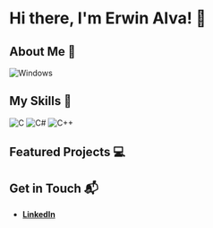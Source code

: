 # Hi there, I'm Erwin Alva! 👋

## About Me 🚀

![Windows](https://img.shields.io/badge/Windows-0078D6?style=for-the-badge&logo=windows&logoColor=white)

## My Skills 🧠

![C](https://img.shields.io/badge/C-00599C?style=for-the-badge&logo=c&logoColor=white)
![C#](https://img.shields.io/badge/C%23-239120?style=for-the-badge&logo=csharp&logoColor=white)
![C++](https://img.shields.io/badge/C%2B%2B-00599C?style=for-the-badge&logo=c%2B%2B&logoColor=white)

## Featured Projects 💻

## Get in Touch 📬

- **[LinkedIn](https://www.linkedin.com/in/erwinalva/)**
